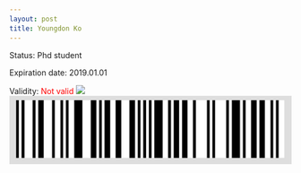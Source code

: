 ```yaml
---
layout: post
title: Youngdon Ko
---
```


Status: Phd student

Expiration date: 2019.01.01

Validity: <font color="red"> Not valid</font> 
![](/members/img/Youngdon_Ko.png)
![](/members/img/bar.png)

